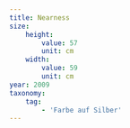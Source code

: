 ```yaml
---
title: Nearness
size:
    height:
        value: 57
        unit: cm
    width:
        value: 59
        unit: cm
year: 2009
taxonomy:
    tag:
        - 'Farbe auf Silber'
---
```

